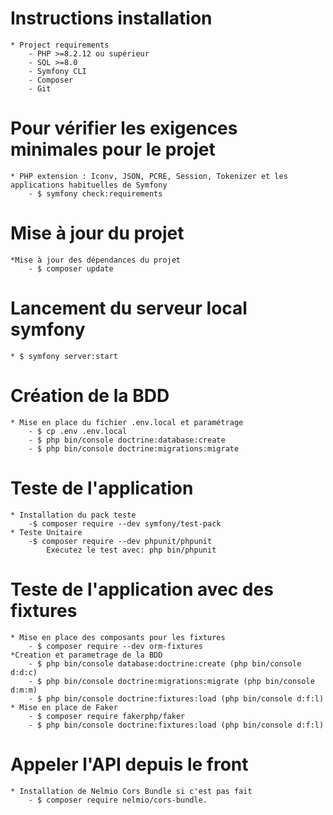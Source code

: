 # Instructions installation

    * Project requirements
        - PHP >=8.2.12 ou supérieur
        - SQL >=8.0
        - Symfony CLI
        - Composer
        - Git

# Pour vérifier les exigences minimales pour le projet

    * PHP extension : Iconv, JSON, PCRE, Session, Tokenizer et les applications habituelles de Symfony
        - $ symfony check:requirements

# Mise à jour du projet

    *Mise à jour des dépendances du projet
        - $ composer update

# Lancement du serveur local symfony

    * $ symfony server:start

# Création de la BDD

    * Mise en place du fichier .env.local et paramétrage
        - $ cp .env .env.local
        - $ php bin/console doctrine:database:create
        - $ php bin/console doctrine:migrations:migrate

# Teste de l'application

    * Installation du pack teste
        -$ composer require --dev symfony/test-pack
    * Teste Unitaire
        -$ composer require --dev phpunit/phpunit
            Exécutez le test avec: php bin/phpunit

# Teste de l'application avec des fixtures

    * Mise en place des composants pour les fixtures
        - $ composer require --dev orm-fixtures
    *Creation et parametrage de la BDD
        - $ php bin/console database:doctrine:create (php bin/console d:d:c)
        - $ php bin/console doctrine:migrations:migrate (php bin/console d:m:m)
        - $ php bin/console doctrine:fixtures:load (php bin/console d:f:l)
    * Mise en place de Faker
        - $ composer require fakerphp/faker
        - $ php bin/console doctrine:fixtures:load (php bin/console d:f:l)

# Appeler l'API depuis le front

    * Installation de Nelmio Cors Bundle si c'est pas fait
        - $ composer require nelmio/cors-bundle.
